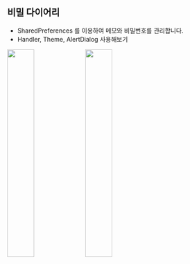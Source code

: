 ## 비밀 다이어리
- SharedPreferences 를 이용하여 메모와 비밀번호를 관리합니다.
- Handler, Theme, AlertDialog 사용해보기

<img src = "https://user-images.githubusercontent.com/71131071/162186520-117d2e3c-30ee-4dcf-9a84-0926868c90ae.png" width="35%">
<img src = "https://user-images.githubusercontent.com/71131071/162186586-1b38c3d9-0f30-4f9e-bbcf-5c2eac4f7b6a.png" width="35%">
